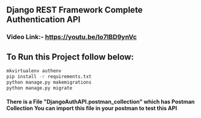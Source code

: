 ## Django REST Framework Complete Authentication API
### Video Link:- https://youtu.be/lo7lBD9ynVc

## To Run this Project follow below:

```bash
mkvirtualenv authenv
pip install -r requirements.txt
python manage.py makemigrations
python manage.py migrate
```

#### There is a File "DjangoAuthAPI.postman_collection" which has Postman Collection You can import this file in your postman to test this API

